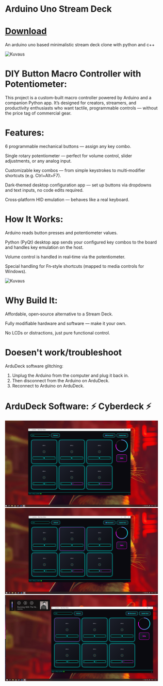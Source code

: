# Arduino Uno Stream Deck
# [Download]([https://github.com/KIILUKKI/Arduino-Stream-Deck/releases/latest/download/Arduino-Stream-Deck.zip](https://github.com/KIILUKKI/Arduino-Stream-Deck/releases))


An arduino uno based minimalistic stream deck clone with python and c++

![Kuvaus](Show/20250824_135641.jpg)

   # DIY Button Macro Controller with Potentiometer:
   
This project is a custom-built macro controller powered by Arduino and a companion Python app. It’s designed for creators, streamers, and productivity enthusiasts who want tactile, programmable controls — without the price tag of commercial gear.

   # Features:
6 programmable mechanical buttons — assign any key combo.

Single rotary potentiometer — perfect for volume control, slider adjustments, or any analog input.

Customizable key combos — from simple keystrokes to multi‑modifier shortcuts (e.g. Ctrl+Alt+F7).

Dark‑themed desktop configuration app — set up buttons via dropdowns and text inputs, no code edits required.

Cross‑platform HID emulation — behaves like a real keyboard.

   # How It Works:
Arduino reads button presses and potentiometer values.

Python (PyQt) desktop app sends your configured key combos to the board and handles key emulation on the host.

Volume control is handled in real‑time via the potentiometer.

Special handling for Fn‑style shortcuts (mapped to media controls for Windows).

![Kuvaus](Show/20250824_135649.jpg)


   # Why Build It:
Affordable, open‑source alternative to a Stream Deck.

Fully modifiable hardware and software — make it your own.

No LCDs or distractions, just pure functional control.



  # Doesen't work/troubleshoot

ArduDeck software glitching:
1. Unplug the Arduino from the computer and plug it back in.
2. Then disconnect from the Arduino on ArduDeck.
3. Reconnect to Arduino on ArduDeck.

 # ArduDeck Software: ⚡ Cyberdeck ⚡

![Kuvaus](Show/(29).png)
![Kuvaus](Show/(30).png)
![Kuvaus](Show/(32).png)


